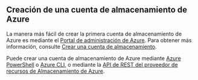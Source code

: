 ## Creación de una cuenta de almacenamiento de Azure

La manera más fácil de crear la primera cuenta de almacenamiento de Azure es mediante el [Portal de administración de Azure](https://manage.windowsazure.com). Para obtener más información, consulte [Crear una cuenta de almacenamiento](../articles/storage/storage-create-storage-account.md#create-a-storage-account).

Puede crear una cuenta de almacenamiento de Azure mediante [Azure PowerShell](../articles/storage/storage-powershell-guide-full.md) o [Azure CLI](../articles/storage/storage-azure-cli.md), o mediante la [API de REST del proveedor de recursos de Almacenamiento de Azure](https://msdn.microsoft.com/library/azure/mt163683.aspx).
 

<!---HONumber=Oct15_HO3-->